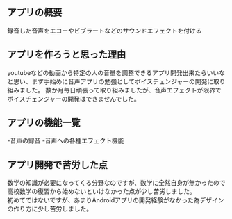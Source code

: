 ## アプリの概要
録音した音声をエコーやビブラートなどのサウンドエフェクトを付ける

## アプリを作ろうと思った理由
youtubeなどの動画から特定の人の音量を調整できるアプリ開発出来たらいいなと思い、まず手始めに音声アプリの勉強としてボイスチェンジャーの開発に取り組みました。
数か月毎日頑張って取り組みましたが、音声エフェクトが限界でボイスチェンジャーの開発はできませんでした。

## アプリの機能一覧
-音声の録音
-音声への各種エフェクト機能

## アプリ開発で苦労した点
数学の知識が必要になってくる分野なのですが、数学に全然自身が無かったので高校数学の復習から始めないといけなかった点が少し苦労しました。<br >
初めてではないですが、あまりAndroidアプリの開発経験がなかった為デザインの作り方に少し苦労しました。
